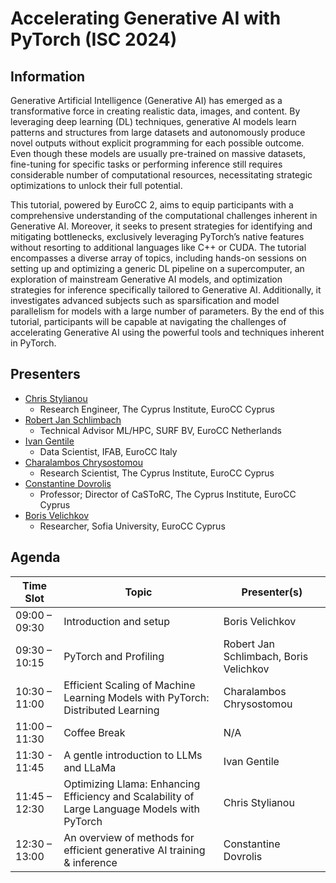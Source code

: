 # Accelerating Generative AI with PyTorch (ISC 2024)

## Information
Generative Artificial Intelligence (Generative AI) has emerged as a transformative force in creating realistic data, images, and content. By leveraging deep learning (DL) techniques, generative AI models learn patterns and structures from large datasets and autonomously produce novel outputs without explicit programming for each possible outcome. Even though these models are usually pre-trained on massive datasets, fine-tuning for specific tasks or performing inference still requires considerable number of computational resources, necessitating strategic optimizations to unlock their full potential. 

This tutorial, powered by EuroCC 2, aims to equip participants with a comprehensive understanding of the computational challenges inherent in Generative AI. Moreover, it seeks to present strategies for identifying and mitigating bottlenecks, exclusively leveraging PyTorch’s native features without resorting to additional languages like C++ or CUDA. The tutorial encompasses a diverse array of topics, including hands-on sessions on setting up and optimizing a generic DL pipeline on a supercomputer, an exploration of mainstream Generative AI models, and optimization strategies for inference specifically tailored to Generative AI. Additionally, it investigates advanced subjects such as sparsification and model parallelism for models with a large number of parameters. By the end of this tutorial, participants will be capable at navigating the challenges of accelerating Generative AI using the powerful tools and techniques inherent in PyTorch.

## Presenters
- [Chris Stylianou](https://app.swapcard.com/widget/event/isc-high-performance-2024/person/RXZlbnRQZW9wbGVfMjg3ODc2NDQ=)
  - Research Engineer, The Cyprus Institute, EuroCC Cyprus
- [Robert Jan Schlimbach](https://app.swapcard.com/widget/event/isc-high-performance-2024/person/RXZlbnRQZW9wbGVfMjk4NjY5MTk=)
  - Technical Advisor ML/HPC, SURF BV, EuroCC Netherlands
- [Ivan Gentile](https://app.swapcard.com/widget/event/isc-high-performance-2024/person/RXZlbnRQZW9wbGVfMjk4Njk3Mjc=)
  - Data Scientist, IFAB, EuroCC Italy
- [Charalambos Chrysostomou](https://app.swapcard.com/widget/event/isc-high-performance-2024/person/RXZlbnRQZW9wbGVfMjk5MTUzOTQ=)
  - Research Scientist, The Cyprus Institute, EuroCC Cyprus
- [Constantine Dovrolis](https://app.swapcard.com/widget/event/isc-high-performance-2024/person/RXZlbnRQZW9wbGVfMjk5MTUzOTU=)
  - Professor; Director of CaSToRC, The Cyprus Institute, EuroCC Cyprus
- [Boris Velichkov](https://app.swapcard.com/widget/event/isc-high-performance-2024/person/RXZlbnRQZW9wbGVfMjk5MTUzOTY=)
  - Researcher, Sofia University, EuroCC Cyprus

## Agenda
| Time Slot     | Topic                                                                                        | Presenter(s)                           |
| ------------- | -------------------------------------------------------------------------------------------- | -------------------------------------- |
| 09:00 – 09:30 | Introduction and setup                                                                       | Boris Velichkov                        |
| 09:30 – 10:15 | PyTorch and Profiling                                                                        | Robert Jan Schlimbach, Boris Velichkov |
| 10:30 – 11:00 | Efficient Scaling of Machine Learning Models with PyTorch: Distributed Learning              | Charalambos Chrysostomou               |
| 11:00 – 11:30 | Coffee Break                                                                                 | N/A                                    |
| 11:30 - 11:45 | A gentle introduction to LLMs and LLaMa                                                      | Ivan Gentile                           |
| 11:45 – 12:30 | Optimizing Llama: Enhancing Efficiency and Scalability of Large Language Models with PyTorch | Chris Stylianou                        |
| 12:30 – 13:00 | An overview of methods for efficient generative AI training & inference                      | Constantine Dovrolis                   |
